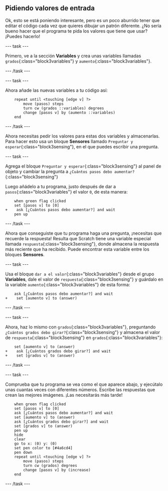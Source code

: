 ## Pidiendo valores de entrada

Ok, esto se está poniendo interesante, pero es un poco aburrido tener que editar el código cada vez que quieres dibujar un patrón diferente. ¿No sería bueno hacer que el programa te pida los valores que tiene que usar? ¡Puedes hacerlo!

--- task ---

Primero, ve a la sección **Variables** y crea unas variables llamadas `grados`{:class="block3variables"} y `aumento`{:class="block3variables"}.

--- /task ---

--- task ---

Ahora añade las nuevas variables a tu código así:

```blocks3
    repeat until <touching [edge v] ?> 
        move (pasos) steps
        turn cw (grados ::variables) degrees
        change [pasos v] by (aumento ::variables)
    end
```

--- /task ---

Ahora necesitas pedir los valores para estas dos variables y almacenarlas. Para hacer esto usa un bloque **Sensores** llamado `Preguntar y esperar`{:class="block3sensing"}, en el que puedes escribir una pregunta.

--- task ---

Agrega el bloque `Preguntar y esperar`{:class="block3sensing"} al panel de objeto y cambiar la pregunta a `¿Cuántos pasos debo aumentar?`{:class="block3sensing"}

Luego añádelo a tu programa, justo después de dar a `pasos`{:class="block3variables"} el valor `0`, de esta manera:

```blocks3
    when green flag clicked
    set [pasos v] to [0]
+    ask [¿Cuántos pasos debo aumentar?] and wait
    pen up
```

--- /task ---

Ahora que conseguiste que tu programa haga una pregunta, ¡necesitas que recuerde la respuesta! Resulta que Scratch tiene una variable especial llamada `respuesta`{:class="block3sensing"}, donde almacena la respuesta más reciente que ha recibido. Puede encontrar esta variable entre los bloques **Sensores**.

--- task ---

Usa el bloque `dar a el valor`{:class="block3variables"} desde el grupo **Variables**, dale el valor de `respuesta`{:class="block3sensing"} y guárdalo en la variable `aumento`{:class="block3variables"} de esta forma:

```blocks3
    ask [¿Cuántos pasos debo aumentar?] and wait
+    set [aumento v] to (answer)
```

--- /task ---

--- task ---

Ahora, haz lo mismo con `grados`{:class="block3variables"}, preguntando `¿Cuántos grados debo girar?`{:class="block3sensing"} y almacena el valor de `respuesta`{:class="block3sensing"} en `grados`{:class="block3variables"}:

```blocks3
    set [aumento v] to (answer)
+    ask [¿Cuántos grados debo girar?] and wait
+    set [grados v] to (answer)
```

--- /task ---

--- task ---

Comprueba que tu programa se vea como el que aparece abajo, y ejecútalo unas cuantas veces con diferentes números. Escribe las respuestas que crean las mejores imágenes. ¡Las necesitarás más tarde!

```blocks3
    when green flag clicked
    set [pasos v] to [0]
    ask [¿Cuántos pasos debo aumentar?] and wait
    set [aumento v] to (answer)
    ask [¿Cuántos grados debo girar?] and wait
    set [grados v] to (answer)
    pen up
    hide
    clear
    go to x: (0) y: (0)
    set pen color to [#4a6cd4]
    pen down
    repeat until <touching [edge v] ?> 
        move (pasos) steps
        turn cw (grados) degrees
        change [pasos v] by (increase)
    end
```

--- /task ---